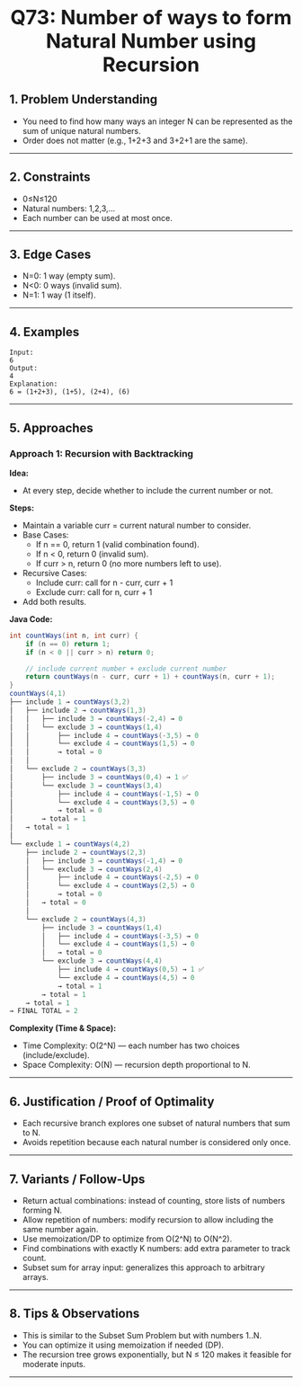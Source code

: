 <!-- #region 73-Number of ways to form Natural Number using Recursion -->

<h1 style="text-align:center; font-size:2.5em; font-weight:bold;">Q73: Number of ways to form Natural Number using Recursion</h1>

## 1. Problem Understanding

- You need to find how many ways an integer N can be represented as the sum of unique natural numbers.
- Order does not matter (e.g., 1+2+3 and 3+2+1 are the same).
---

## 2. Constraints

- 0≤N≤120
- Natural numbers: 1,2,3,...
- Each number can be used at most once.
---

## 3. Edge Cases

- N=0: 1 way (empty sum).
- N<0: 0 ways (invalid sum).
- N=1: 1 way (1 itself).
---

## 4. Examples

```text
Input:
6
Output:
4
Explanation:
6 = (1+2+3), (1+5), (2+4), (6)
```

---

## 5. Approaches

### Approach 1: Recursion with Backtracking

**Idea:**
- At every step, decide whether to include the current number or not.

**Steps:**
- Maintain a variable curr = current natural number to consider.
- Base Cases:
  * If n == 0, return 1 (valid combination found).
  * If n < 0, return 0 (invalid sum).
  * If curr > n, return 0 (no more numbers left to use).
- Recursive Cases:
  * Include curr: call for n - curr, curr + 1
  * Exclude curr: call for n, curr + 1
- Add both results.

**Java Code:**
```java
int countWays(int n, int curr) {
    if (n == 0) return 1;
    if (n < 0 || curr > n) return 0;

    // include current number + exclude current number
    return countWays(n - curr, curr + 1) + countWays(n, curr + 1);
}
countWays(4,1)
├── include 1 → countWays(3,2)
│   ├── include 2 → countWays(1,3)
│   │   ├── include 3 → countWays(-2,4) → 0
│   │   └── exclude 3 → countWays(1,4)
│   │       ├── include 4 → countWays(-3,5) → 0
│   │       └── exclude 4 → countWays(1,5) → 0
│   │       → total = 0
│   │
│   └── exclude 2 → countWays(3,3)
│       ├── include 3 → countWays(0,4) → 1 ✅
│       └── exclude 3 → countWays(3,4)
│           ├── include 4 → countWays(-1,5) → 0
│           └── exclude 4 → countWays(3,5) → 0
│           → total = 0
│       → total = 1
│   → total = 1
│
└── exclude 1 → countWays(4,2)
    ├── include 2 → countWays(2,3)
    │   ├── include 3 → countWays(-1,4) → 0
    │   └── exclude 3 → countWays(2,4)
    │       ├── include 4 → countWays(-2,5) → 0
    │       └── exclude 4 → countWays(2,5) → 0
    │       → total = 0
    │   → total = 0
    │
    └── exclude 2 → countWays(4,3)
        ├── include 3 → countWays(1,4)
        │   ├── include 4 → countWays(-3,5) → 0
        │   └── exclude 4 → countWays(1,5) → 0
        │   → total = 0
        └── exclude 3 → countWays(4,4)
            ├── include 4 → countWays(0,5) → 1 ✅
            └── exclude 4 → countWays(4,5) → 0
            → total = 1
        → total = 1
    → total = 1
→ FINAL TOTAL = 2

```

**Complexity (Time & Space):**
- Time Complexity: O(2^N) — each number has two choices (include/exclude).
- Space Complexity: O(N) — recursion depth proportional to N.

---

## 6. Justification / Proof of Optimality

- Each recursive branch explores one subset of natural numbers that sum to N.
- Avoids repetition because each natural number is considered only once.
---

## 7. Variants / Follow-Ups

- Return actual combinations: instead of counting, store lists of numbers forming N.
- Allow repetition of numbers: modify recursion to allow including the same number again.
- Use memoization/DP to optimize from O(2^N) to O(N^2).
- Find combinations with exactly K numbers: add extra parameter to track count.
- Subset sum for array input: generalizes this approach to arbitrary arrays.
---

## 8. Tips & Observations

- This is similar to the Subset Sum Problem but with numbers 1..N.
- You can optimize it using memoization if needed (DP).
- The recursion tree grows exponentially, but N ≤ 120 makes it feasible for moderate inputs.
---

<!-- #endregion -->
